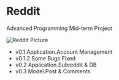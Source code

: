 # Reddit
Advanced Programming Mid-term Project

![Reddit Picture](https://cdn.worldvectorlogo.com/logos/reddit-1.svg)

* v0.1   Application.Account Management
* v0.1.2 Some Bugs Fixed
* v0.2 Application.Subreddit & DB
* v0.3 Model.Post & Comments
